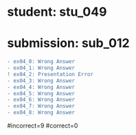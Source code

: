 # student: stu_049
# submission: sub_012

```diff
- ex04_0: Wrong Answer
- ex04_1: Wrong Answer
! ex04_2: Presentation Error
- ex04_3: Wrong Answer
- ex04_4: Wrong Answer
- ex04_5: Wrong Answer
- ex04_6: Wrong Answer
- ex04_7: Wrong Answer
- ex04_8: Wrong Answer
```
#incorrect=9
#correct=0
